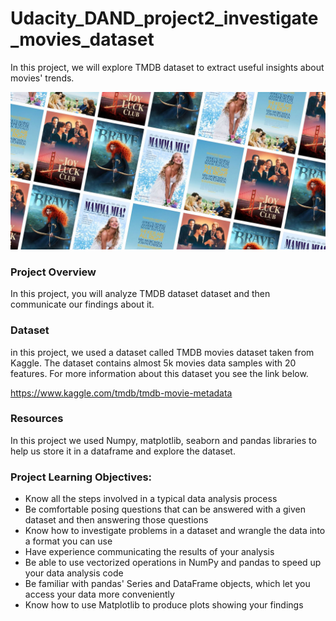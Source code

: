 # Udacity_DAND_project2_investigate_movies_dataset
In this project, we will explore TMDB dataset to extract useful insights about movies' trends. 

<img src="mothers-day-movies-1583531470.jpg" />

### Project Overview
In this project, you will analyze TMDB dataset dataset and then communicate our findings about it.


### Dataset

in this project, we used a dataset called TMDB movies dataset taken from Kaggle. The dataset contains almost 5k movies data samples with 20 features. For more information about this dataset you see the link below. 

https://www.kaggle.com/tmdb/tmdb-movie-metadata

### Resources

In this project we used Numpy, matplotlib, seaborn and pandas libraries to help us store it in a dataframe and explore the dataset. 

### Project Learning Objectives:

<ul>
<li> Know all the steps involved in a typical data analysis process
<li> Be comfortable posing questions that can be answered with a given dataset and then answering those questions
<li> Know how to investigate problems in a dataset and wrangle the data into a format you can use
<li> Have experience communicating the results of your analysis
<li> Be able to use vectorized operations in NumPy and pandas to speed up your data analysis code
<li> Be familiar with pandas' Series and DataFrame objects, which let you access your data more conveniently
<li> Know how to use Matplotlib to produce plots showing your findings

<ul>
